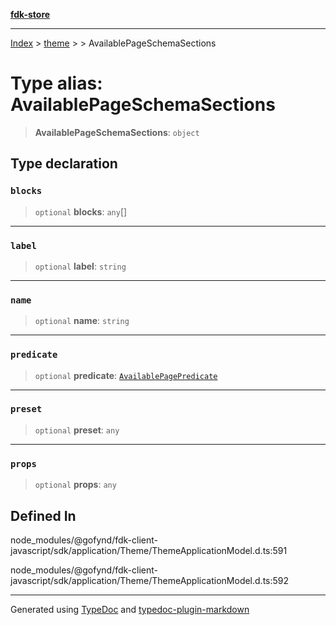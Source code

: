 [**fdk-store**](../../../README.md)
***

[Index](../../../API.md) > [theme](../../README.md) > [<internal>](../README.md) > AvailablePageSchemaSections

# Type alias: AvailablePageSchemaSections

> **AvailablePageSchemaSections**: `object`

## Type declaration

### `blocks`

> `optional` **blocks**: `any`[]

***

### `label`

> `optional` **label**: `string`

***

### `name`

> `optional` **name**: `string`

***

### `predicate`

> `optional` **predicate**: [`AvailablePagePredicate`](type-alias.AvailablePagePredicate.md)

***

### `preset`

> `optional` **preset**: `any`

***

### `props`

> `optional` **props**: `any`

## Defined In

node\_modules/@gofynd/fdk-client-javascript/sdk/application/Theme/ThemeApplicationModel.d.ts:591

node\_modules/@gofynd/fdk-client-javascript/sdk/application/Theme/ThemeApplicationModel.d.ts:592

***
Generated using [TypeDoc](https://typedoc.org/) and [typedoc-plugin-markdown](https://www.npmjs.com/package/typedoc-plugin-markdown)
